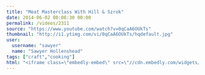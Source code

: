 ```yaml
---
title: "Meat Masterclass With Hill & Szrok"
date: 2014-06-02 00:08:30 00:00
permalink: /videos/2311
source: "https://www.youtube.com/watch?v=0qCaA6OUkTs"
thumbnail: "http://i1.ytimg.com/vi/0qCaA6OUkTs/hqdefault.jpg"
user:
  username: "sawyer"
  name: "Sawyer Hollenshead"
tags: ["craft","cooking"]
html: "<iframe class=\"embedly-embed\" src=\"//cdn.embedly.com/widgets/media.html?src=http%3A%2F%2Fwww.youtube.com%2Fembed%2F0qCaA6OUkTs%3Fwmode%3Dtransparent%26feature%3Doembed&wmode=transparent&url=http%3A%2F%2Fwww.youtube.com%2Fwatch%3Fv%3D0qCaA6OUkTs&image=http%3A%2F%2Fi1.ytimg.com%2Fvi%2F0qCaA6OUkTs%2Fhqdefault.jpg&key=daaebf4d9cdd46779200162d0ca86e20&type=text%2Fhtml&schema=youtube\" width=\"854\" height=\"480\" scrolling=\"no\" frameborder=\"0\" allowfullscreen></iframe>"
---
```


